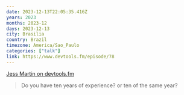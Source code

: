 ```yaml
---
date: 2023-12-13T22:05:35.416Z
years: 2023
months: 2023-12
days: 2023-12-13
city: Brasilia
country: Brazil
timezone: America/Sao_Paulo
categories: ["talk"]
link: https://www.devtools.fm/episode/78
---
```

[Jess Martin on devtools.fm](https://www.devtools.fm/episode/78)

> Do you have ten years of experience? or ten of the same year?
